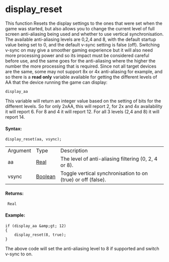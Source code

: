 # display_reset

This function Resets the display settings to the ones that were set when
the game was started, but also allows you to change the current level of
full screen anti-aliasing being used and whether to use vertical
synchronisation. The available anti-aliasing levels are 0,2,4 and 8,
with the default startup value being set to 0, and the default v-sync
setting is false (off). Switching v-sync on may give a smoother gaming
experience but it will also need more processing power and so its impact
must be considered careful before use, and the same goes for the
anti-aliasing where the higher the number the more processing that is
required. Since not all target devices are the same, some may not
support 8x or 4x anti-aliasing for example, and so there is a **read
only** variable available for getting the different levels of AA that
the device running the game can display:

``` gml
display_aa
```

This variable will return an integer value based on the setting of bits
for the different levels. So for only 2xAA, this will report 2, for 2x
and 4x availability it will report 6. For 8 and 4 it will report 12. For
all 3 levels (2,4 and 8) it will report 14.

#### Syntax:

``` gml
display_reset(aa, vsync);
```

|          |                                                                         |                                                              |
|----------|-------------------------------------------------------------------------|--------------------------------------------------------------|
| Argument | Type                                                                    | Description                                                  |
| aa       |  [Real](../../../../GameMaker_Language/GML_Overview/Data_Types)     | The level of anti-aliasing filtering (0, 2, 4 or 8).         |
| vsync    |  [Boolean](../../../../GameMaker_Language/GML_Overview/Data_Types)  | Toggle vertical synchronisation to on (true) or off (false). |

#### Returns:

``` gml
 Real
```

#### Example:

``` gml
if (display_aa &amp;gt; 12)
{
    display_reset(8, true);
}
```

The above code will set the anti-aliasing level to 8 if supported and
switch v-sync to on.
